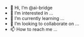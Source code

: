 - 👋 Hi, I’m @ai-bridge
- 👀 I’m interested in ...
- 🌱 I’m currently learning ...
- 💞️ I’m looking to collaborate on ...
- 📫 How to reach me ...
